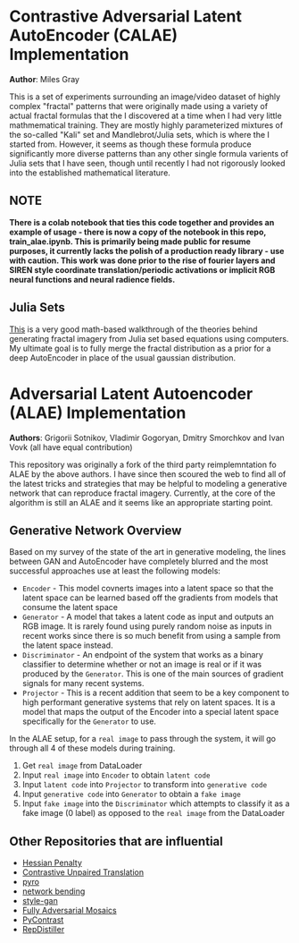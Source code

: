# Contrastive Adversarial Latent AutoEncoder (CALAE) Implementation

**Author**: Miles Gray

This is a set of experiments surrounding an image/video dataset of highly complex "fractal" patterns that were originally made using a variety of actual fractal formulas that the I discovered at a time when I had very little mathmematical training.  They are mostly highly parameterized mixtures of the so-called "Kali" set and Mandlebrot/Julia sets, which is where the I started from. However, it seems as though these formula produce significantly more diverse patterns than any other single formula varients of Julia sets that I have seen, though until recently I had not rigorously looked into the established mathematical literature. 

## NOTE

**There is a colab notebook that ties this code together and provides an example of usage - there is now a copy of the notebook in this repo, train_alae.ipynb. This is primarily being made public for resume purposes, it currently lacks the polish of a production ready library - use with caution. This work was done prior to the rise of fourier layers and SIREN style coordinate translation/periodic activations or implicit RGB neural functions and neural radience fields.**

## Julia Sets

[This](http://www.juliasets.dk/Pictures_of_Julia_and_Mandelbrot_sets.htm) is a very good math-based walkthrough of the theories behind generating fractal imagery from Julia set based equations using computers. My ultimate goal is to fully merge the fractal distribution as a prior for a deep AutoEncoder in place of the usual gaussian distribution. 

# Adversarial Latent Autoencoder (ALAE) Implementation

**Authors**: Grigorii Sotnikov, Vladimir Gogoryan, Dmitry Smorchkov and Ivan Vovk (all have equal contribution)

This repository was originally a fork of the third party reimplemntation fo ALAE by the above authors. I have since then scoured the web to find all of the latest tricks and strategies that may be helpful to modeling a generative network that can reproduce fractal imagery.  Currently, at the core of the algorithm is still an ALAE and it seems like an appropriate starting point.  

## Generative Network Overview

Based on my survey of the state of the art in generative modeling, the lines between GAN and AutoEncoder have completely blurred and the most successful approaches use at least the following models:

- `Encoder` - This model covnerts images into a latent space so that the latent space can be learned based off the gradients from models that consume the latent space
- `Generator` - A model that takes a latent code as input and outputs an RGB image. It is rarely found using purely random noise as inputs in recent works since there is so much benefit from using a sample from the latent space instead.  
- `Discriminator` - An endpoint of the system that works as a binary classifier to determine whether or not an image is real or if it was produced by the `Generator`. This is one of the main sources of gradient signals for many recent systems.
- `Projector` - This is a recent addition that seem to be a key component to high performant generative systems that rely on latent spaces. It is a model that maps the output of the Encoder into a special latent space specifically for the `Generator` to use. 

In the ALAE setup, for a `real image` to pass through the system, it will go through all 4 of these models during training.  

1. Get `real image` from DataLoader
2. Input `real image` into `Encoder` to obtain `latent code`
3. Input `latent code` into `Projector` to transform into `generative code`
4. Input `generative code` into `Generator` to obtain a `fake image`
5. Input `fake image` into the `Discriminator` which attempts to classify it as a fake image (0 label) as opposed to the `real image` from the DataLoader 

## Other Repositories that are influential

- [Hessian Penalty](https://github.com/wpeebles/hessian_penalty)
- [Contrastive Unpaired Translation](https://github.com/taesungp/contrastive-unpaired-translation)
- [pyro](https://github.com/pyro-ppl/pyro)
- [network bending](https://github.com/terrybroad/network-bending)
- [style-gan](https://github.com/SiskonEmilia/StyleGAN-PyTorch)
- [Fully Adversarial Mosaics](https://github.com/zalandoresearch/famos)
- [PyContrast](https://github.com/HobbitLong/PyContrast)
- [RepDistiller](https://github.com/HobbitLong/RepDistiller)
